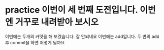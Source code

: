 # practice 이번이 세 번째 도전입니다. 이번엔 거꾸로 내려받아 보시오
이번에는 두개의 커밋을 해 보겠습니다.
잘 안되네요 이번에는 add입니다. 
두 번의 add 후 commit을 하면 어떻게 될까요